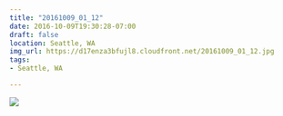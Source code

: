 ```yaml
---
title: "20161009_01_12"
date: 2016-10-09T19:30:28-07:00
draft: false
location: Seattle, WA
img_url: https://d17enza3bfujl8.cloudfront.net/20161009_01_12.jpg
tags:
- Seattle, WA

---
```


![](https://d17enza3bfujl8.cloudfront.net/20161009_01_12.jpg)

